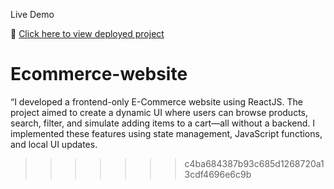  Live Demo

🔗 [Click here to view deployed project](https://foreverbuy.in)


# Ecommerce-website
“I developed a frontend-only E-Commerce website using ReactJS. The project aimed to create a dynamic UI where users can browse products, search, filter, and simulate adding items to a cart—all without a backend. I implemented these features using state management, JavaScript functions, and local UI updates. 
>>>>>>> c4ba684387b93c685d1268720a13cdf4696e6c9b
